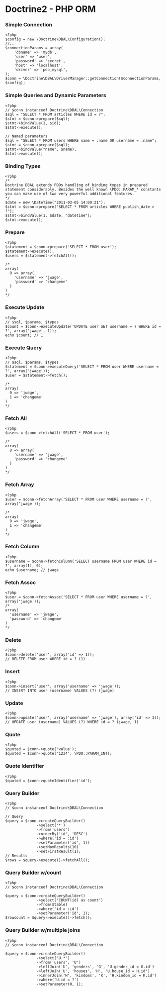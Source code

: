 Doctrine2 - PHP ORM
==============================

### Simple Connection

    <?php
    $config = new \Doctrine\DBAL\Configuration();
    //..
    $connectionParams = array(
        'dbname' => 'mydb',
        'user' => 'user',
        'password' => 'secret',
        'host' => 'localhost',
        'driver' => 'pdo_mysql',
    );
    $conn = \Doctrine\DBAL\DriverManager::getConnection($connectionParams, $config);

### Simple Queries and Dynamic Parameters

    <?php
    // $conn instanceof Doctrine\DBAL\Connection
    $sql = "SELECT * FROM articles WHERE id = ?";
    $stmt = $conn->prepare($sql);
    $stmt->bindValue(1, $id);
    $stmt->execute();
    
    // Named parameters
    $sql = "SELECT * FROM users WHERE name = :name OR username = :name";
    $stmt = $conn->prepare($sql);
    $stmt->bindValue("name", $name);
    $stmt->execute();

### Binding Types

    <?php
    /*
    Doctrine DBAL extends PDOs handling of binding types in prepared statement considerably. Besides the well known \PDO::PARAM_* constants you can make use of two very powerful additional features.
    */
    $date = new \DateTime("2011-03-05 14:00:21");
    $stmt = $conn->prepare("SELECT * FROM articles WHERE publish_date > ?");
    $stmt->bindValue(1, $date, "datetime");
    $stmt->execute();

### Prepare

    <?php
    $statement = $conn->prepare('SELECT * FROM user');
    $statement->execute();
    $users = $statement->fetchAll();
    
    /*
    array(
      0 => array(
        'username' => 'jwage',
        'password' => 'changeme'
      )
    )
    */

### Execute Update

    <?php
    // $sql, $params, $types
    $count = $conn->executeUpdate('UPDATE user SET username = ? WHERE id = ?', array('jwage', 1));
    echo $count; // 1

### Execute Query

    <?php
    // $sql, $params, $types
    $statement = $conn->executeQuery('SELECT * FROM user WHERE username = ?', array('jwage'));
    $user = $statement->fetch();
    
    /*
    array(
      0 => 'jwage',
      1 => 'changeme'
    )
    */

### Fetch All

    <?php
    $users = $conn->fetchAll('SELECT * FROM user');
    
    /*
    array(
      0 => array(
        'username' => 'jwage',
        'password' => 'changeme'
      )
    )
    */

### Fetch Array

    <?php
    $user = $conn->fetchArray('SELECT * FROM user WHERE username = ?', array('jwage'));
    
    /*
    array(
      0 => 'jwage',
      1 => 'changeme'
    )
    */

### Fetch Column

    <?php
    $username = $conn->fetchColumn('SELECT username FROM user WHERE id = ?', array(1), 0);
    echo $username; // jwage

### Fetch Assoc

    <?php
    $user = $conn->fetchAssoc('SELECT * FROM user WHERE username = ?', array('jwage'));
    /*
    array(
      'username' => 'jwage',
      'password' => 'changeme'
    )
    */

### Delete

    <?php
    $conn->delete('user', array('id' => 1));
    // DELETE FROM user WHERE id = ? (1)

### Insert

    <?php
    $conn->insert('user', array('username' => 'jwage'));
    // INSERT INTO user (username) VALUES (?) (jwage)

### Update

    <?php
    $conn->update('user', array('username' => 'jwage'), array('id' => 1));
    // UPDATE user (username) VALUES (?) WHERE id = ? (jwage, 1)

### Quote

    <?php
    $quoted = $conn->quote('value');
    $quoted = $conn->quote('1234', \PDO::PARAM_INT);

### Quote Identifier

    <?php
    $quoted = $conn->quoteIdentifier('id');

### Query Builder

    <?php
    // $conn instanceof Doctrine\DBAL\Connection
    
    // Query
    $query = $conn->createQueryBuilder()
                  ->select('*')
                  ->from('users')
                  ->orderBy('id', 'DESC')
                  ->where('id = :id')
                  ->setParameter('id', 1))
                  ->setMaxResults(10)
                  ->setFirstResult(1);
    // Results
    $rows = $query->execute()->fetchAll();

### Query Builder w/count

    <?php
    // $conn instanceof Doctrine\DBAL\Connection
    
    $query = $conn->createQueryBuilder()
                  ->select('COUNT(id) as count')
                  ->from($table)
                  ->where('id = :id')
                  ->setParameter('id', 1);
    $rowcount = $query->execute()->fetch();

### Query Builder w/multiple joins

    <?php
    // $conn instanceof Doctrine\DBAL\Connection
    
    $query = $conn->createQueryBuilder()
                  ->select('U.*')
                  ->from('users', 'U')
                  ->leftJoin('U', 'genders', 'G', 'U.gender_id = G.id')
                  ->leftJoin('U', 'houses', 'H', 'U.house_id = H.id')
                  ->innerJoin('H', 'kindoms', 'K', 'H.kindom_id = K.id')
                  ->where('U.id = ?')
                  ->setParameter(0, 1);
